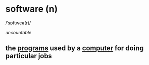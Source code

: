 # software (n)

/ˈsɒftweə(r)/

*uncountable*

## the [programs](../p/program-n.md#a-set-of-instructions-in-code-that-controls-the-operations-or-functions-of-a-computer) used by a [computer](../c/computer-n.md#an-electronic-machine-that-can-store-organize-and-find-information-do-processes-with-numbers-and-other-data-and-control-other-machines) for doing particular jobs